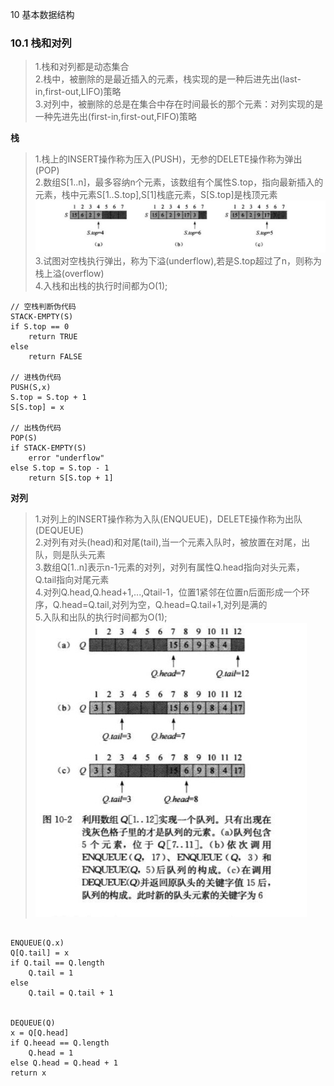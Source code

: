 10 基本数据结构

### 10.1 栈和对列

>1.栈和对列都是动态集合 <br/>
>2.栈中，被删除的是最近插入的元素，栈实现的是一种后进先出(last-in,first-out,LIFO)策略<br/>
>3.对列中，被删除的总是在集合中存在时间最长的那个元素：对列实现的是一种先进先出(first-in,first-out,FIFO)策略<br/>

**栈**
    
>1.栈上的INSERT操作称为压入(PUSH)，无参的DELETE操作称为弹出(POP)<br/>
>2.数组S[1..n]，最多容纳n个元素，该数组有个属性S.top，指向最新插入的元素，栈中元素S[1..S.top],S[1]栈底元素，S[S.top]是栈顶元素<br/>
![avatar](images/01_stack_top.jpg)<br/>
>3.试图对空栈执行弹出，称为下溢(underflow),若是S.top超过了n，则称为栈上溢(overflow)<br/>
>4.入栈和出栈的执行时间都为O(1);

```
// 空栈判断伪代码
STACK-EMPTY(S) 
if S.top == 0
    return TRUE
else 
    return FALSE
 
// 进栈伪代码
PUSH(S,x)
S.top = S.top + 1
S[S.top] = x

// 出栈伪代码
POP(S)
if STACK-EMPTY(S) 
    error "underflow"
else S.top = S.top - 1
    return S[S.top + 1]
```

**对列**

>1.对列上的INSERT操作称为入队(ENQUEUE)，DELETE操作称为出队(DEQUEUE)<br/>
>2.对列有对头(head)和对尾(tail),当一个元素入队时，被放置在对尾，出队，则是队头元素<br/>
>3.数组Q[1..n]表示n-1元素的对列，对列有属性Q.head指向对头元素，Q.tail指向对尾元素<br/>
>4.对列Q.head,Q.head+1,...,Qtail-1，位置1紧邻在位置n后面形成一个环序，Q.head=Q.tail,对列为空，Q.head=Q.tail+1,对列是满的<br/>
>5.入队和出队的执行时间都为O(1);<br/>
![avatar](images/02_Queue_structure.jpg)

```$xslt

ENQUEUE(Q.x)
Q[Q.tail] = x
if Q.tail == Q.length 
    Q.tail = 1
else
    Q.tail = Q.tail + 1
    
    
DEQUEUE(Q)
x = Q[Q.head]
if Q.heead == Q.length
    Q.head = 1
else Q.head = Q.head + 1
return x

```



